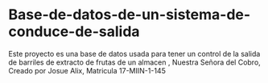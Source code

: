 # Base-de-datos-de-un-sistema-de-conduce-de-salida
Este proyecto es una base de datos usada para tener un control de la salida de barriles de extracto de frutas de un almacen , Nuestra Señora del Cobro, Creado por Josue Alix, Matricula 17-MIIN-1-145
